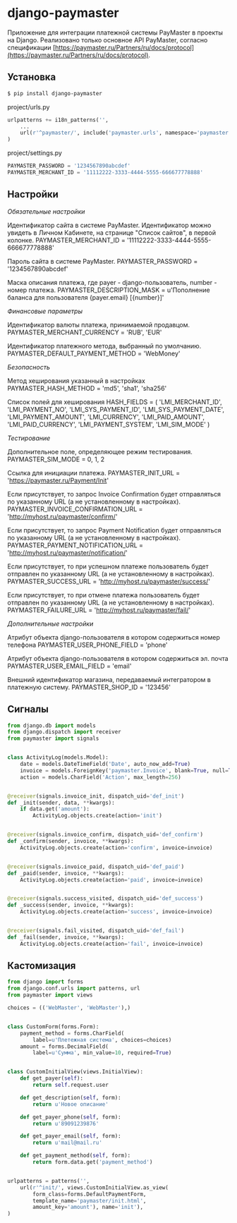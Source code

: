 django-paymaster
================

Приложение для интеграции платежной системы PayMaster в проекты на Django.
Реализовано только основное API PayMaster, согласно спецификации 
[https://paymaster.ru/Partners/ru/docs/protocol](https://paymaster.ru/Partners/ru/docs/protocol).

## Установка ##

```sh
$ pip install django-paymaster
```

project/urls.py

```python
urlpatterns += i18n_patterns('',
    ...
    url(r'^paymaster/', include('paymaster.urls', namespace='paymaster')),
)
```

project/settings.py

```python
PAYMASTER_PASSWORD = '1234567890abcdef'
PAYMASTER_MERCHANT_ID = '11112222-3333-4444-5555-666677778888'
```

## Настройки ##

*Обязательные настройки*

Идентификатор сайта в системе PayMaster. Идентификатор можно увидеть в Личном Кабинете, на странице "Список сайтов", в первой колонке.
PAYMASTER_MERCHANT_ID = '11112222-3333-4444-5555-666677778888'

Пароль сайта в системе PayMaster.
PAYMASTER_PASSWORD = '1234567890abcdef'

Маска описания платежа, где payer - django-пользователь, number - номер платежа.
PAYMASTER_DESCRIPTION_MASK = u'Пополнение баланса для пользователя {payer.email} [{number}]'


*Финансовые параметры*

Идентификатор валюты платежа, принимаемой продавцом.
PAYMASTER_MERCHANT_CURRENCY = 'RUB', 'EUR'

Идентификатор платежного метода, выбранный по умолчанию.
PAYMASTER_DEFAULT_PAYMENT_METHOD = 'WebMoney'


*Безопасность*

Метод хеширования указанный в настройках
PAYMASTER_HASH_METHOD = 'md5', 'sha1', 'sha256'

Список полей для хеширования
HASH_FIELDS = (
    'LMI_MERCHANT_ID', 'LMI_PAYMENT_NO', 'LMI_SYS_PAYMENT_ID',
    'LMI_SYS_PAYMENT_DATE', 'LMI_PAYMENT_AMOUNT', 'LMI_CURRENCY',
    'LMI_PAID_AMOUNT', 'LMI_PAID_CURRENCY', 'LMI_PAYMENT_SYSTEM',
    'LMI_SIM_MODE'
)


*Тестирование*

Дополнительное поле, определяющее режим тестирования.
PAYMASTER_SIM_MODE = 0, 1, 2

Ссылка для инициации платежа.
PAYMASTER_INIT_URL = 'https://paymaster.ru/Payment/Init'

Если присутствует, то запрос Invoice Confirmation будет отправляться по указанному URL (а не установленному в настройках).
PAYMASTER_INVOICE_CONFIRMATION_URL = 'http://myhost.ru/paymaster/confirm/'

Если присутствует, то запрос Payment Notification будет отправляться по указанному URL (а не установленному в настройках).
PAYMASTER_PAYMENT_NOTIFICATION_URL = 'http://myhost.ru/paymaster/notification/'

Если присутствует, то при успешном платеже пользователь будет отправлен по указанному URL (а не установленному в настройках).
PAYMASTER_SUCCESS_URL = 'http://myhost.ru/paymaster/success/'

Если присутствует, то при отмене платежа пользователь будет отправлен по указанному URL (а не установленному в настройках).
PAYMASTER_FAILURE_URL = 'http://myhost.ru/paymaster/fail/'


*Дополнительные настройки*

Атрибут объекта django-пользователя в котором содержиться номер телефона
PAYMASTER_USER_PHONE_FIELD = 'phone'

Атрибут объекта django-пользователя в котором содержиться эл. почта
PAYMASTER_USER_EMAIL_FIELD = 'email'

Внешний идентификатор магазина, передаваемый интегратором в платежную систему.
PAYMASTER_SHOP_ID = '123456'


## Сигналы ##

```python
from django.db import models
from django.dispatch import receiver
from paymaster import signals


class ActivityLog(models.Model):
    date = models.DateTimeField('Date', auto_now_add=True)
    invoice = models.ForeignKey('paymaster.Invoice', blank=True, null=True)
    action = models.CharField('Action', max_length=256)


@receiver(signals.invoice_init, dispatch_uid='def_init')
def _init(sender, data, **kwargs):
    if data.get('amount'):
        ActivityLog.objects.create(action='init')


@receiver(signals.invoice_confirm, dispatch_uid='def_confirm')
def _confirm(sender, invoice, **kwargs):
    ActivityLog.objects.create(action='confirm', invoice=invoice)


@receiver(signals.invoice_paid, dispatch_uid='def_paid')
def _paid(sender, invoice, **kwargs):
    ActivityLog.objects.create(action='paid', invoice=invoice)


@receiver(signals.success_visited, dispatch_uid='def_success')
def _success(sender, invoice, **kwargs):
    ActivityLog.objects.create(action='success', invoice=invoice)


@receiver(signals.fail_visited, dispatch_uid='def_fail')
def _fail(sender, invoice, **kwargs):
    ActivityLog.objects.create(action='fail', invoice=invoice)
```


## Кастомизация ##

```python
from django import forms
from django.conf.urls import patterns, url
from paymaster import views

choices = (('WebMaster', 'WebMaster'),)


class CustomForm(forms.Form):
    payment_method = forms.CharField(
        label=u'Плетежная система', choices=choices)
    amount = forms.DecimalField(
        label=u'Сумма', min_value=10, required=True)


class CustomInitialView(views.InitialView):
    def get_payer(self):
        return self.request.user

    def get_description(self, form):
        return u'Новое описание'

    def get_payer_phone(self, form):
        return u'89091239876'

    def get_payer_email(self, form):
        return u'mail@mail.ru'

    def get_payment_method(self, form):
        return form.data.get('payment_method')


urlpatterns = patterns('',
    url(r'^init/', views.CustomInitialView.as_view(
        form_class=forms.DefaultPaymentForm,
        template_name='paymaster/init.html',
        amount_key='amount'), name='init'),
)
```
